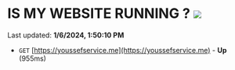 # IS MY WEBSITE RUNNING ? [![](https://img.shields.io/static/v1?label=Sponsor&message=%E2%9D%A4&logo=GitHub&color=%23fe8e86)](https://github.com/sponsors/<username>)

Last updated: **1/6/2024, 1:50:10 PM**

- `GET` [https://youssefservice.me](https://youssefservice.me) - **Up** (955ms)
